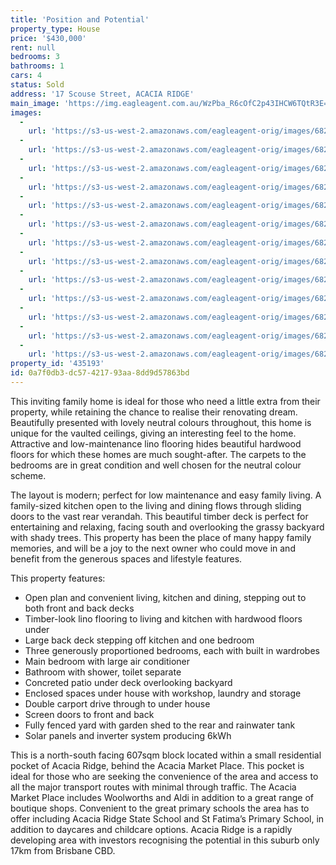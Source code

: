 ```yaml
---
title: 'Position and Potential'
property_type: House
price: '$430,000'
rent: null
bedrooms: 3
bathrooms: 1
cars: 4
status: Sold
address: '17 Scouse Street, ACACIA RIDGE'
main_image: 'https://img.eagleagent.com.au/WzPba_R6cOfC2p43IHCW6TQtR3E=/1280x854/smart/https://s3-us-west-2.amazonaws.com/eagleagent-orig/images/6821569/126652282-image-M.jpg'
images:
  -
    url: 'https://s3-us-west-2.amazonaws.com/eagleagent-orig/images/6821581/126652282-image-L.jpg'
  -
    url: 'https://s3-us-west-2.amazonaws.com/eagleagent-orig/images/6821580/126652282-image-K.jpg'
  -
    url: 'https://s3-us-west-2.amazonaws.com/eagleagent-orig/images/6821579/126652282-image-J.jpg'
  -
    url: 'https://s3-us-west-2.amazonaws.com/eagleagent-orig/images/6821578/126652282-image-I.jpg'
  -
    url: 'https://s3-us-west-2.amazonaws.com/eagleagent-orig/images/6821577/126652282-image-H.jpg'
  -
    url: 'https://s3-us-west-2.amazonaws.com/eagleagent-orig/images/6821576/126652282-image-G.jpg'
  -
    url: 'https://s3-us-west-2.amazonaws.com/eagleagent-orig/images/6821575/126652282-image-F.jpg'
  -
    url: 'https://s3-us-west-2.amazonaws.com/eagleagent-orig/images/6821574/126652282-image-E.jpg'
  -
    url: 'https://s3-us-west-2.amazonaws.com/eagleagent-orig/images/6821573/126652282-image-D.jpg'
  -
    url: 'https://s3-us-west-2.amazonaws.com/eagleagent-orig/images/6821572/126652282-image-C.jpg'
  -
    url: 'https://s3-us-west-2.amazonaws.com/eagleagent-orig/images/6821571/126652282-image-B.jpg'
  -
    url: 'https://s3-us-west-2.amazonaws.com/eagleagent-orig/images/6821570/126652282-image-A.jpg'
  -
    url: 'https://s3-us-west-2.amazonaws.com/eagleagent-orig/images/6821569/126652282-image-M.jpg'
property_id: '435193'
id: 0a7f0db3-dc57-4217-93aa-8dd9d57863bd
---
```

This inviting family home is ideal for those who need a little extra from their property, while retaining the chance to realise their renovating dream. Beautifully presented with lovely neutral colours throughout, this home is unique for the vaulted ceilings, giving an interesting feel to the home. Attractive and low-maintenance lino flooring hides beautiful hardwood floors for which these homes are much sought-after. The carpets to the bedrooms are in great condition and well chosen for the neutral colour scheme.

The layout is modern; perfect for low maintenance and easy family living. A family-sized kitchen open to the living and dining flows through sliding doors to the vast rear verandah. This beautiful timber deck is perfect for entertaining and relaxing, facing south and overlooking the grassy backyard with shady trees. This property has been the place of many happy family memories, and will be a joy to the next owner who could move in and benefit from the generous spaces and lifestyle features.

This property features:

*  Open plan and convenient living, kitchen and dining, stepping out to both front and back decks
*  Timber-look lino flooring to living and kitchen with hardwood floors under
*  Large back deck stepping off kitchen and one bedroom
*  Three generously proportioned bedrooms, each with built in wardrobes
*  Main bedroom with large air conditioner
*  Bathroom with shower, toilet separate
*  Concreted patio under deck overlooking backyard
*  Enclosed spaces under house with workshop, laundry and storage
*  Double carport drive through to under house
*  Screen doors to front and back
*  Fully fenced yard with garden shed to the rear and rainwater tank
*  Solar panels and inverter system producing 6kWh

This is a north-south facing 607sqm block located within a small residential pocket of Acacia Ridge, behind the Acacia Market Place. This pocket is ideal for those who are seeking the convenience of the area and access to all the major transport routes with minimal through traffic. The Acacia Market Place includes Woolworths and Aldi in addition to a great range of boutique shops. Convenient to the great primary schools the area has to offer including Acacia Ridge State School and St Fatima’s Primary School, in addition to daycares and childcare options. Acacia Ridge is a rapidly developing area with investors recognising the potential in this suburb only 17km from Brisbane CBD.